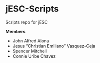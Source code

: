 # jESC-Scripts
Scripts repo for jESC

**Members**
- John Alfred Alona
- Jesus “Christian Emiliano” Vasquez-Ceja
- Spencer Mitchell
- Connie Uribe Chavez
